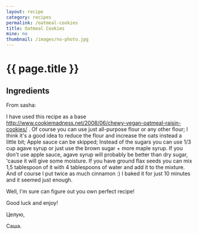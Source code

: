 ```yaml
---
layout: recipe
category: recipes
permalink: /oatmeal-cookies
title: Oatmeal Cookies
mine: no
thumbnail: /images/no-photo.jpg
---
```


{{ page.title }}
================

Ingredients
-----------


From sasha:

I have used this recipe as a base http://www.cookiemadness.net/2008/06/chewy-vegan-oatmeal-raisin-cookies/ . 
Of course you can use just all-purpose flour or any other flour; 
I think it's a good idea to reduce the flour and increase the oats instead a little bit; 
Apple sauce can be skipped; 
Instead of the sugars you can use 1/3 cup agave syrup or just use the brown sugar + more maple syrup. If you don't use apple sauce, agave syrup will probably be better than dry sugar, 'cause it will give some moisture. 
If you have ground flax seeds you can mix 1,5 tablespoon of it with 4 tablespoons of water and add it to the mixture. 
And of course I put twice as much cinnamon :) 
I baked it for just 10 minutes and it seemed just enough. 

Well, I'm sure can figure out you own perfect recipe!

Good luck and enjoy!

Целую,

Саша. 